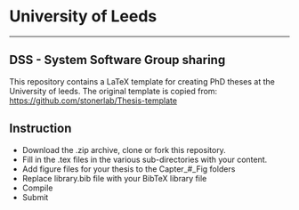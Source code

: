 # University of Leeds

---------------------------

## DSS - System Software Group sharing

This repository contains a LaTeX template for creating PhD theses at the University of leeds. The original template is copied from: https://github.com/stonerlab/Thesis-template

## Instruction

- Download the .zip archive, clone or fork this repository.
- Fill in the .tex files in the various sub-directories with your content.
- Add figure files for your thesis to the Capter_#_Fig folders
- Replace library.bib file with your BibTeX library file
- Compile
- Submit
